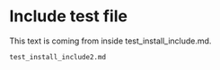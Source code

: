 # Include test file

This text is coming from inside test_install_include.md.

```include
test_install_include2.md
```
